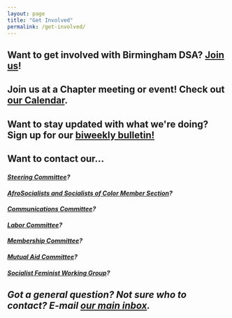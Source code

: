 ```yaml
---
layout: page
title: "Get Involved"
permalink: /get-involved/
---
```


<p><h2>Want to get involved with Birmingham DSA? <a href="https://act.dsausa.org/donate/membership">Join us</a>!

<p><h2>Join us at a Chapter meeting or event! Check out <a href="https://bhamdsa.org/calendar/">our Calendar</a>.

<p><h2>Want to stay updated with what we're doing? Sign up for our <a href="https://actionnetwork.org/forms/birmingham-dsa-biweekly-bulletin-subscription-form">biweekly bulletin!</a>

<p><h2>Want to contact our...

<p><h5><b><a href="mailto:steering@bhamdsa.org?subject=Question for Steering Committee">Steering Committee</a>?

<p><h5><b><a href="mailto:afrosoc@bhamdsa.org?subject=Question for AFROSOC">AfroSocialists and Socialists of Color Member Section</a>?

<p><h5><b><a href="mailto:info@bhamdsa.org?subject=Question for Comms Committee">Communications Committee</a>?

<p><h5><b><a href="mailto:info@bhamdsa.org?subject=Question for Labor Committee">Labor Committee</a>?

<p><h5><b><a href="mailto:info@bhamdsa.org?subject=Question for Membership Committee">Membership Committee</a>?

<p><h5><b><a href="mailto:mutualaid@bhamdsa.org?subject=Question for Mutual Aid Committee">Mutual Aid Committee</a>?

<p><h5><b><a href="mailto:socfem@bhamdsa.org?subject=Question for Socialist Feminist Working Group">Socialist Feminist Working Group</a>?

<p><h2><b>Got a general question? Not sure who to contact? E-mail <a href="mailto:info@bhamdsa.org?subject=General Question">our main inbox</a>.

